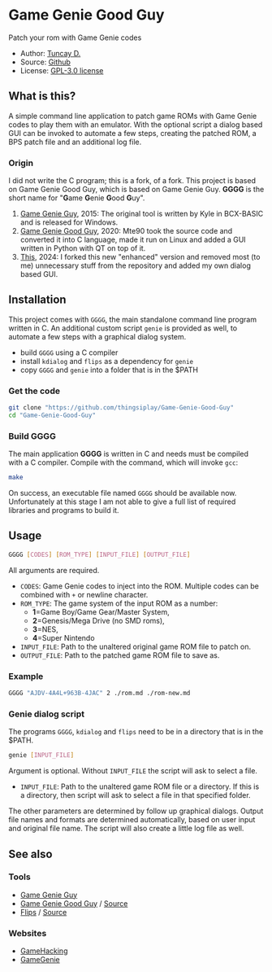 # Game Genie Good Guy

Patch your rom with Game Genie codes

- Author: [Tuncay D.](https://github.com/thingsiplay)
- Source: [Github](https://github.com/thingsiplay/Game-Genie-Good-Guy)
- License: [GPL-3.0 license](LICENSE)

## What is this?

A simple command line application to patch game ROMs with Game Genie codes to
play them with an emulator. With the optional script a dialog based GUI can
be invoked to automate a few steps, creating the patched ROM, a BPS patch file
and an additional log file.

### Origin

I did not write the C program; this is a fork, of a fork. This project is based
on Game Genie Good Guy, which is based on Game Genie Guy. **GGGG** is the short
name for "**G**ame **G**enie **G**ood **G**uy".

1. [Game Genie Guy](https://www.romhacking.net/utilities/1054/), 2015: The
   original tool is written by Kyle in BCX-BASIC and is released for Windows.
2. [Game Genie Good Guy](https://github.com/Mte90/Game-Genie-Good-Guy), 2020:
   Mte90 took the source code and converted it into C language, made it run on
   Linux and added a GUI written in Python with QT on top of it.
3. [This](https://github.com/thingsiplay/Game-Genie-Good-Guy), 2024: I forked
   this new "enhanced" version and removed most (to me) unnecessary stuff from
   the repository and added my own dialog based GUI.

## Installation

This project comes with `GGGG`, the main standalone command line program
written in C. An additional custom script `genie` is provided as well, to
automate a few steps with a graphical dialog system.

- build `GGGG` using a C compiler
- install `kdialog` and `flips` as a dependency for `genie`
- copy `GGGG` and `genie` into a folder that is in the $PATH

### Get the code

```bash
git clone "https://github.com/thingsiplay/Game-Genie-Good-Guy"
cd "Game-Genie-Good-Guy"
```

### Build GGGG

The main application **GGGG** is written in C and needs must be compiled with a
C compiler. Compile with the command, which will invoke `gcc`:

```bash
make
```

On success, an executable file named `GGGG` should be available now.
Unfortunately at this stage I am not able to give a full list of required
libraries and programs to build it.

## Usage

```bash
GGGG [CODES] [ROM_TYPE] [INPUT_FILE] [OUTPUT_FILE]
```

All arguments are required.

- `CODES`: Game Genie codes to inject into the ROM. Multiple codes can be
  combined with `+` or newline character.
- `ROM_TYPE`: The game system of the input ROM as a number:
  - **1**=Game Boy/Game Gear/Master System,
  - **2**=Genesis/Mega Drive (no SMD roms),
  - **3**=NES,
  - **4**=Super Nintendo
- `INPUT_FILE`: Path to the unaltered original game ROM file to patch on.
- `OUTPUT_FILE`: Path to the patched game ROM file to save as.

### Example

```bash
GGGG "AJDV-4A4L+963B-4JAC" 2 ./rom.md ./rom-new.md
```

### Genie dialog script

The programs `GGGG`, `kdialog` and `flips` need to be in a directory that is in
the $PATH.

```bash
genie [INPUT_FILE]
```

Argument is optional. Without `INPUT_FILE` the script will ask to select a
file.

- `INPUT_FILE`: Path to the unaltered game ROM file or a directory. If this is
  a directory, then script will ask to select a file in that specified folder.

The other parameters are determined by follow up graphical dialogs. Output file
names and formats are determined automatically, based on user input and
original file name. The script will also create a little log file as well.

## See also

### Tools

- [Game Genie Guy](https://www.romhacking.net/utilities/1054/)
- [Game Genie Good Guy](https://www.romhacking.net/utilities/1484/) / [Source](https://github.com/Mte90/Game-Genie-Good-Guy)
- [Flips](https://www.romhacking.net/utilities/1040/) / [Source](https://github.com/Alcaro/Flips)

### Websites

- [GameHacking](https://gamehacking.org/)
- [GameGenie](https://www.gamegenie.com/)
